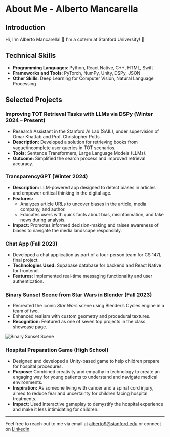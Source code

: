 # About Me - Alberto Mancarella 

## Introduction
Hi, I'm Alberto Mancarella! 👋
I'm a coterm at Stanford University! 🌲

## Technical Skills
- **Programming Languages**: Python, React Native, C++, HTML, Swift
- **Frameworks and Tools**: PyTorch, NumPy, Unity, DSPy, JSON
- **Other Skills**: Deep Learning for Computer Vision, Natural Language Processing



## **Selected Projects**
### Improving TOT Retrieval Tasks with LLMs via DSPy (Winter 2024 – Present)  
- Research Assistant in the Stanford AI Lab (SAIL), under supervision of Omar Khattab and Prof. Christopher Potts.  
- **Description:** Developed a solution for retrieving books from vague/incomplete user queries in TOT scenarios.  
- **Tools:** Sentence Transformers, Large Language Models (LLMs).  
- **Outcome:** Simplified the search process and improved retrieval accuracy.  


### TransparencyGPT (Winter 2024)  
- **Description:** LLM-powered app designed to detect biases in articles and empower critical thinking in the digital age.  
- **Features:**  
  - Analyzes article URLs to uncover biases in the article, media company, and author.  
  - Educates users with quick facts about bias, misinformation, and fake news during analysis.  
- **Impact:** Promotes informed decision-making and raises awareness of biases to navigate the media landscape responsibly.  


### Chat App (Fall 2023)  
- Developed a chat application as part of a four-person team for CS 147L final project.  
- **Technologies Used:** Supabase database for backend and React Native for frontend.  
- **Features:** Implemented real-time messaging functionality and user authentication.  


### Binary Sunset Scene from Star Wars in Blender (Fall 2023)  
- Recreated the iconic *Star Wars* scene using Blender’s Cycles engine in a team of two.  
- Enhanced realism with custom geometry and procedural textures.  
- **Recognition:** Featured as one of seven top projects in the class showcase page.  

![Binary Sunset Scene](https://i.imgur.com/1QPycyJ.png)



### Hospital Preparation Game (High School)  
- Designed and developed a Unity-based game to help children prepare for hospital procedures.  
- **Purpose:** Combined creativity and empathy in technology to create an engaging way for young patients to understand and navigate medical environments.  
- **Inspiration:** As someone living with cancer and a spinal cord injury, aimed to reduce fear and uncertainty for children facing hospital treatments.  
- **Impact:** Used interactive gameplay to demystify the hospital experience and make it less intimidating for children.  


---

Feel free to reach out to me via email at [alberto9@stanford.edu](mailto:alberto9@stanford.edu) or connect on [LinkedIn](https://www.linkedin.com/in/albertomancarella/).
